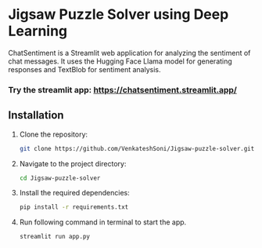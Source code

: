 # Jigsaw Puzzle Solver using Deep Learning

ChatSentiment is a Streamlit web application for analyzing the sentiment of chat messages. It uses the Hugging Face Llama model for generating responses and TextBlob for sentiment analysis.

### Try the streamlit app: https://chatsentiment.streamlit.app/

## Installation

1. Clone the repository:

   ```bash
   git clone https://github.com/VenkateshSoni/Jigsaw-puzzle-solver.git
   ```

2. Navigate to the project directory:

   ```bash
   cd Jigsaw-puzzle-solver
   ```

3. Install the required dependencies:

   ```bash
   pip install -r requirements.txt
   ```
4. Run following command in terminal to start the app.

   ```bash
   streamlit run app.py
   ```
